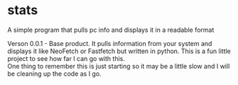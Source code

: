 # stats
A simple program that pulls pc info and displays it in a readable format

Verson 0.0.1 - Base product.  It pulls information from your system and displays it like NeoFetch or Fastfetch but written in python.  This is a fun little project to see how far I can go with this.  
One thing to remember this is just starting so it may be a little slow and I will be cleaning up the code as I go.
